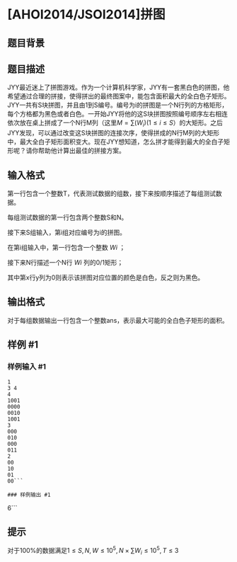 # [AHOI2014/JSOI2014]拼图

## 题目背景



## 题目描述

JYY最近迷上了拼图游戏。作为一个计算机科学家，JYY有一套黑白色的拼图，他希望通过合理的拼接，使得拼出的最终图案中，能包含面积最大的全白色子矩形。JYY一共有S块拼图，并且由1到S编号。编号为i的拼图是一个N行列的方格矩形，每个方格都为黑色或者白色。一开始JYY将他的这S块拼图按照编号顺序左右相连依次放在桌上拼成了一个N行M列（这里$M=\sum(W_i)(1\le i \le S$）的大矩形。之后JYY发现，可以通过改变这S块拼图的连接次序，使得拼成的N行M列的大矩形中，最大全白子矩形面积变大。现在JYY想知道，怎么拼才能得到最大的全白子矩形呢？请你帮助他计算出最佳的拼接方案。



## 输入格式

第一行包含一个整数T，代表测试数据的组数，接下来按顺序描述了每组测试数据。

每组测试数据的第一行包含两个整数S和N。

接下来S组输入，第i组对应编号为i的拼图。

在第i组输入中，第一行包含一个整数 $Wi$ ；

接下来N行描述一个N行 $Wi$ 列的0/1矩形；

其中第x行y列为0则表示该拼图对应位置的颜色是白色，反之则为黑色。


## 输出格式

对于每组数据输出一行包含一个整数ans，表示最大可能的全白色子矩形的面积。


## 样例 #1

### 样例输入 #1
```
1
3 4
4
1001
0000
0010
1001
3
000
010
000
011
2
00
10
01
00```

### 样例输出 #1

```
6```

## 提示

对于100%的数据满足$1\le S,N,W \le 10^5, N\times \sum W_i \le10^5,T\le3$

